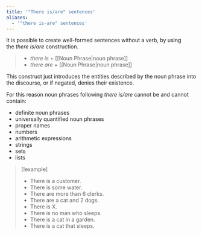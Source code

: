 ```yaml
---
title: '"There is/are" sentences'
aliases:
  - '"there is-are" sentences'
---
```

It is possible to create well-formed sentences without a verb, by using the _there is/are_ construction.

>* _there is_ + [[Noun Phrase|noun phrase]]
>* _there are_ + [[Noun Phrase|noun phrase]]

This construct just introduces the entities described by the noun phrase into the discourse, or if negated, denies their existence. 

For this reason noun phrases following _there is/are_ cannot be and cannot contain:

* definite noun phrases
* universally quantified noun phrases
* proper names
* numbers
* arithmetic expressions
* strings
* sets
* lists 


>[!example]
>* There is a customer.
>* There is some water.
>* There are more than 6 clerks.
>* There are a cat and 2 dogs.
>* There is X.
>* There is no man who sleeps.
>* There is a cat in a garden.
>* There is a cat that sleeps.
